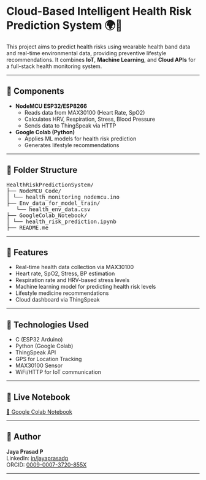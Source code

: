 # Cloud-Based Intelligent Health Risk Prediction System 🌍💓

This project aims to predict health risks using wearable health band data and real-time environmental data, providing preventive lifestyle recommendations. It combines **IoT**, **Machine Learning**, and **Cloud APIs** for a full-stack health monitoring system.

---

## 🔧 Components

- **NodeMCU ESP32/ESP8266**
  - Reads data from MAX30100 (Heart Rate, SpO2)
  - Calculates HRV, Respiration, Stress, Blood Pressure
  - Sends data to ThingSpeak via HTTP
- **Google Colab (Python)**
  - Applies ML models for health risk prediction
  - Generates lifestyle recommendations

---

## 📁 Folder Structure

<pre>HealthRiskPredictionSystem/
├── NodeMCU_Code/
│ └── health_monitoring_nodemcu.ino
├── Env_data_for_model_train/
   └── health_env_data.csv
├── GoogleColab_Notebook/
│ └── health_risk_prediction.ipynb
├── README.me</pre>


---

## 🚀 Features

- Real-time health data collection via MAX30100
- Heart rate, SpO2, Stress, BP estimation
- Respiration rate and HRV-based stress levels
- Machine learning model for predicting health risk levels
- Lifestyle medicine recommendations
- Cloud dashboard via ThingSpeak

---

## 📡 Technologies Used

- C (ESP32 Arduino)
- Python (Google Colab)
- ThingSpeak API
- GPS for Location Tracking
- MAX30100 Sensor
- WiFi/HTTP for IoT communication

---

## 🔗 Live Notebook

[📘 Google Colab Notebook](https://colab.research.google.com/drive/1-ITufjy4a4afelHyJp9xl5jF-FBefqx0?usp=sharing)

---

## 📌 Author

**Jaya Prasad P**  
LinkedIn: [in/jayaprasadp](https://www.linkedin.com/in/jayaprasadp)  
ORCID: [0009-0007-3720-855X](https://orcid.org/0009-0007-3720-855X)

---


